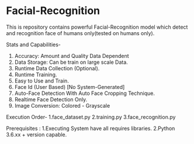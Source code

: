# Facial-Recognition
This is repository contains powerful Facial-Recognition model which detect and recognition face of humans only(tested on humans only).

Stats and Capabilities- 
1. Accuracy: Amount and Quality Data Dependent
2. Data Storage: Can be train on large scale Data.
3. Runtime Data Collection (Optional).
4. Runtime Training.
5. Easy to Use and Train.
6. Face Id (User Based) [No System-Generated]
7. Auto-Face Detection With Auto Face Cropping Technique.
8. Realtime Face Detection Only.
9. Image Conversion: Colored - Grayscale

Execution Order-
1.face_dataset.py
2.training.py
3.face_recognition.py

Prerequisites :
1.Executing System have all requires libraries.
2.Python 3.6.xx + version capable.
 
